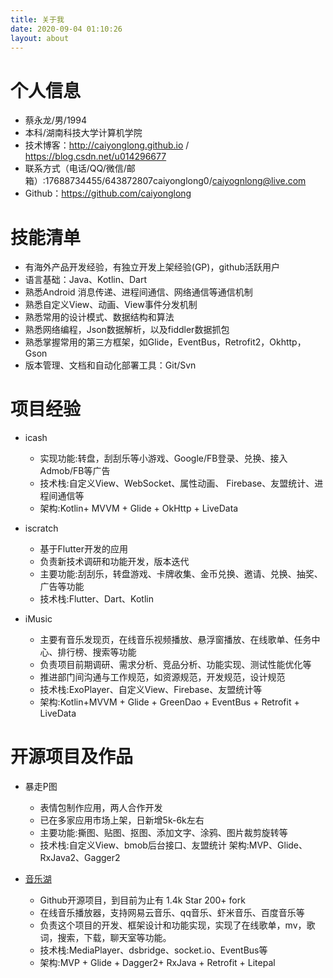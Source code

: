 ```yaml
---
title: 关于我
date: 2020-09-04 01:10:26
layout: about
---
```


# 个人信息

 - 蔡永龙/男/1994 
 - 本科/湖南科技大学计算机学院 
 - 技术博客：http://caiyonglong.github.io / https://blog.csdn.net/u014296677
 - 联系方式（电话/QQ/微信/邮箱）:17688734455/643872807caiyonglong0/caiyognlong@live.com 
 - Github：https://github.com/caiyonglong

# 技能清单
- 有海外产品开发经验，有独立开发上架经验(GP)，github活跃用户
- 语言基础：Java、Kotlin、Dart
- 熟悉Android 消息传递、进程间通信、网络通信等通信机制
- 熟悉自定义View、动画、View事件分发机制
- 熟悉常用的设计模式、数据结构和算法
- 熟悉网络编程，Json数据解析，以及fiddler数据抓包
- 熟悉掌握常用的第三方框架，如Glide，EventBus，Retrofit2，Okhttp，Gson
- 版本管理、文档和自动化部署工具：Git/Svn

# 项目经验

- icash
    - 实现功能:转盘，刮刮乐等小游戏、Google/FB登录、兑换、接入Admob/FB等广告
    - 技术栈:自定义View、WebSocket、属性动画、 Firebase、友盟统计、进程间通信等
    - 架构:Kotlin+ MVVM + Glide + OkHttp + LiveData

- iscratch
    - 基于Flutter开发的应用
    - 负责新技术调研和功能开发，版本迭代
    - 主要功能:刮刮乐，转盘游戏、卡牌收集、金币兑换、邀请、兑换、抽奖、广告等功能
    - 技术栈:Flutter、Dart、Kotlin

- iMusic
    - 主要有音乐发现页，在线音乐视频播放、悬浮窗播放、在线歌单、任务中心、排行榜、搜索等功能
    - 负责项目前期调研、需求分析、竞品分析、功能实现、测试性能优化等
    - 推进部门间沟通与工作规范，如资源规范，开发规范，设计规范
    - 技术栈:ExoPlayer、自定义View、Firebase、友盟统计等
    - 架构:Kotlin+MVVM + Glide + GreenDao + EventBus + Retrofit + LiveData

# 开源项目及作品
- 暴走P图
    - 表情包制作应用，两人合作开发
    - 已在多家应用市场上架，日新增5k-6k左右
    - 主要功能:撕图、贴图、抠图、添加文字、涂鸦、图片裁剪旋转等
    - 技术栈:自定义View、bmob后台接口、友盟统计 架构:MVP、Glide、RxJava2、Gagger2

- [音乐湖](https://github.com/caiyonglong/MusicLake)
    - Github开源项目，到目前为止有 1.4k Star 200+ fork
    - 在线音乐播放器，支持网易云音乐、qq音乐、虾米音乐、百度音乐等
    - 负责这个项目的开发、框架设计和功能实现，实现了在线歌单，mv，歌词，搜索，下载，聊天室等功能。
    - 技术栈:MediaPlayer、dsbridge、socket.io、EventBus等
    - 架构:MVP + Glide + Dagger2+ RxJava + Retrofit + Litepal